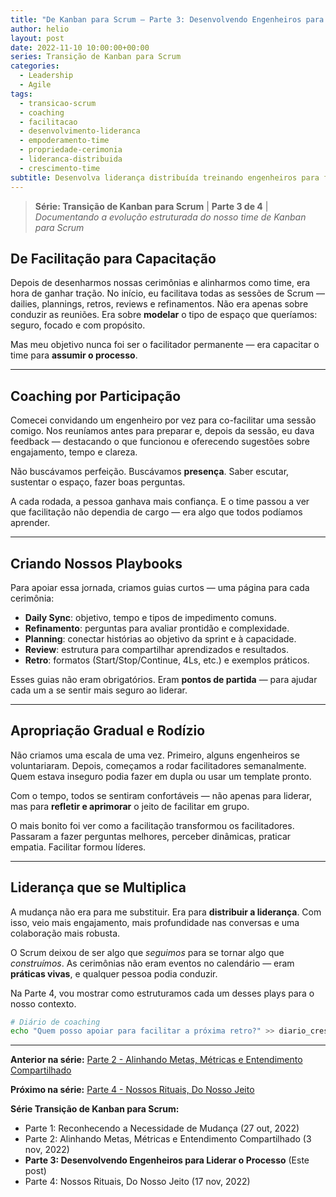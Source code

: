 ```yaml
---
title: "De Kanban para Scrum – Parte 3: Desenvolvendo Engenheiros para Liderar o Processo"
author: helio
layout: post
date: 2022-11-10 10:00:00+00:00
series: Transição de Kanban para Scrum
categories:
  - Leadership
  - Agile
tags:
  - transicao-scrum
  - coaching
  - facilitacao
  - desenvolvimento-lideranca
  - empoderamento-time
  - propriedade-cerimonia
  - lideranca-distribuida
  - crescimento-time
subtitle: Desenvolva liderança distribuída treinando engenheiros para facilitar cerimônias Scrum—com playbooks práticos e rotação gradual de responsabilidades
---
```


> **Série: Transição de Kanban para Scrum** | **Parte 3 de 4** | _Documentando a evolução estruturada do nosso time de Kanban para Scrum_

## De Facilitação para Capacitação

Depois de desenharmos nossas cerimônias e alinharmos como time, era hora de ganhar tração. No início, eu facilitava todas as sessões de Scrum — dailies, plannings, retros, reviews e refinamentos. Não era apenas sobre conduzir as reuniões. Era sobre **modelar** o tipo de espaço que queríamos: seguro, focado e com propósito.

Mas meu objetivo nunca foi ser o facilitador permanente — era capacitar o time para **assumir o processo**.

---

## Coaching por Participação

Comecei convidando um engenheiro por vez para co-facilitar uma sessão comigo. Nos reuníamos antes para preparar e, depois da sessão, eu dava feedback — destacando o que funcionou e oferecendo sugestões sobre engajamento, tempo e clareza.

Não buscávamos perfeição. Buscávamos **presença**. Saber escutar, sustentar o espaço, fazer boas perguntas.

A cada rodada, a pessoa ganhava mais confiança. E o time passou a ver que facilitação não dependia de cargo — era algo que todos podíamos aprender.

---

## Criando Nossos Playbooks

Para apoiar essa jornada, criamos guias curtos — uma página para cada cerimônia:

- **Daily Sync**: objetivo, tempo e tipos de impedimento comuns.
- **Refinamento**: perguntas para avaliar prontidão e complexidade.
- **Planning**: conectar histórias ao objetivo da sprint e à capacidade.
- **Review**: estrutura para compartilhar aprendizados e resultados.
- **Retro**: formatos (Start/Stop/Continue, 4Ls, etc.) e exemplos práticos.

Esses guias não eram obrigatórios. Eram **pontos de partida** — para ajudar cada um a se sentir mais seguro ao liderar.

---

## Apropriação Gradual e Rodízio

Não criamos uma escala de uma vez. Primeiro, alguns engenheiros se voluntariaram. Depois, começamos a rodar facilitadores semanalmente. Quem estava inseguro podia fazer em dupla ou usar um template pronto.

Com o tempo, todos se sentiram confortáveis — não apenas para liderar, mas para **refletir e aprimorar** o jeito de facilitar em grupo.

O mais bonito foi ver como a facilitação transformou os facilitadores. Passaram a fazer perguntas melhores, perceber dinâmicas, praticar empatia. Facilitar formou líderes.

---

## Liderança que se Multiplica

A mudança não era para me substituir. Era para **distribuir a liderança**. Com isso, veio mais engajamento, mais profundidade nas conversas e uma colaboração mais robusta.

O Scrum deixou de ser algo que _seguimos_ para se tornar algo que _construímos_. As cerimônias não eram eventos no calendário — eram **práticas vivas**, e qualquer pessoa podia conduzir.

Na Parte 4, vou mostrar como estruturamos cada um desses plays para o nosso contexto.

```bash
# Diário de coaching
echo "Quem posso apoiar para facilitar a próxima retro?" >> diario_crescimento.txt
```

---

**Anterior na série:** [Parte 2 - Alinhando Metas, Métricas e Entendimento Compartilhado](/pt/posts/2022-11-03-scrum-transition-part2/)

**Próximo na série:** [Parte 4 - Nossos Rituais, Do Nosso Jeito](/pt/posts/2022-11-17-scrum-transition-part4/)

**Série Transição de Kanban para Scrum:**

- Parte 1: Reconhecendo a Necessidade de Mudança (27 out, 2022)
- Parte 2: Alinhando Metas, Métricas e Entendimento Compartilhado (3 nov, 2022)
- **Parte 3: Desenvolvendo Engenheiros para Liderar o Processo** (Este post)
- Parte 4: Nossos Rituais, Do Nosso Jeito (17 nov, 2022)
